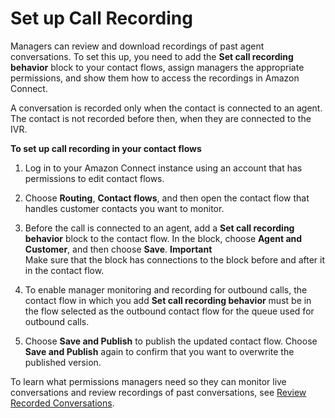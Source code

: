 # Set up Call Recording<a name="set-up-recordings"></a>

Managers can review and download recordings of past agent conversations\. To set this up, you need to add the **Set call recording behavior** block to your contact flows, assign managers the appropriate permissions, and show them how to access the recordings in Amazon Connect\. 

A conversation is recorded only when the contact is connected to an agent\. The contact is not recorded before then, when they are connected to the IVR\. 

**To set up call recording in your contact flows**

1. Log in to your Amazon Connect instance using an account that has permissions to edit contact flows\.

1. Choose **Routing**, **Contact flows**, and then open the contact flow that handles customer contacts you want to monitor\. 

1. Before the call is connected to an agent, add a **Set call recording behavior** block to the contact flow\. In the block, choose **Agent and Customer**, and then choose **Save**\.
**Important**  
Make sure that the block has connections to the block before and after it in the contact flow\.

1. To enable manager monitoring and recording for outbound calls, the contact flow in which you add **Set call recording behavior** must be in the flow selected as the outbound contact flow for the queue used for outbound calls\.

1. Choose **Save and Publish** to publish the updated contact flow\. Choose **Save and Publish** again to confirm that you want to overwrite the published version\.

To learn what permissions managers need so they can monitor live conversations and review recordings of past conversations, see [Review Recorded Conversations](recordings.md)\.